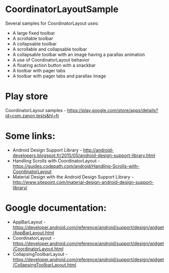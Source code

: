 # CoordinatorLayoutSample
Several samples for CoordinatorLayout uses:

* A large fixed toolbar
* A scrollable toolbar
* A collapsable toolbar
* A scrollable and collapsable toolbar
* A collapsable toolbar with an image having a parallax animation
* A use of CoordinatorLayout behavior
* A floating action button with a snackbar
* A toolbar with pager tabs
* A toolbar with pager tabs and parallax image

# Play store
CoordinatorLayout samples - https://play.google.com/store/apps/details?id=com.zanon.tests&hl=fr

# Some links:
* Android Design Support Library - http://android-developers.blogspot.fr/2015/05/android-design-support-library.html
* Handling Scrolls with CoordinatorLayout - https://guides.codepath.com/android/Handling-Scrolls-with-CoordinatorLayout
* Material Design with the Android Design Support Library - http://www.sitepoint.com/material-design-android-design-support-library/

# Google documentation:
* AppBarLayout - https://developer.android.com/reference/android/support/design/widget/AppBarLayout.html
* CoordinatorLayout - https://developer.android.com/reference/android/support/design/widget/CoordinatorLayout.html
* CollapsingToolbarLayout - https://developer.android.com/reference/android/support/design/widget/CollapsingToolbarLayout.html
